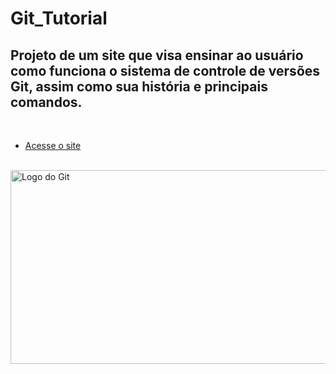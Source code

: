 # Git_Tutorial
<h2>Projeto de um site que visa ensinar ao usuário como funciona o sistema de controle de versões Git, assim como sua história e principais comandos.</h2>
<br>

<ul>
  <li><a href="https://tmartins11.github.io/Git_Tutorial/">Acesse o site </a></li>
</ul>

<br>
<img src="https://git-scm.com/images/logos/downloads/Git-Logo-1788C.svg" alt="Logo do Git" title="Logo do Git" width="910" height="310" loading="eager">
